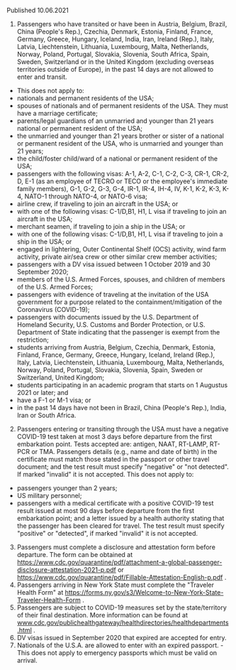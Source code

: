 Published 10.06.2021
1. Passengers who have transited or have been in Austria, Belgium, Brazil, China (People's Rep.), Czechia, Denmark, Estonia, Finland, France, Germany, Greece, Hungary, Iceland, India, Iran, Ireland (Rep.), Italy, Latvia, Liechtenstein, Lithuania, Luxembourg, Malta, Netherlands, Norway, Poland, Portugal, Slovakia, Slovenia, South Africa, Spain, Sweden, Switzerland or in the United Kingdom (excluding overseas territories outside of Europe), in the past 14 days are not allowed to enter and transit.
- This does not apply to:
- nationals and permanent residents of the USA;
- spouses of nationals and of permanent residents of the USA. They must have a marriage certificate;
- parents/legal guardians of an unmarried and younger than 21 years national or permanent resident of the USA;
- the unmarried and younger than 21 years brother or sister of a national or permanent resident of the USA, who is unmarried and younger than 21 years;
- the child/foster child/ward of a national or permanent resident of the USA;
- passengers with the following visas: A-1, A-2, C-1, C-2, C-3, CR-1, CR-2, D, E-1 (as an employee of TECRO or TECO or the employee's immediate family members), G-1, G-2, G-3, G-4, IR-1, IR-4, IH-4, IV, K-1, K-2, K-3, K-4, NATO-1 through NATO-4, or NATO-6 visa;
- airline crew, if traveling to join an aircraft in the USA; or
 - with one of the following visas: C-1/D,B1, H1, L visa if traveling to join an aircraft in the USA; 
- merchant seamen, if traveling to join a ship in the USA; or
 - with one of the following visas: C-1/D,B1, H1, L visa if traveling to join a ship in the USA; or
 - engaged in lightering, Outer Continental Shelf (OCS) activity, wind farm activity, private air/sea crew or other similar crew member activities; 
- passengers with a DV visa issued between 1 October 2019 and 30 September 2020;
- members of the U.S. Armed Forces, spouses, and children of members of the U.S. Armed Forces;
- passengers with evidence of traveling at the invitation of the USA government for a purpose related to the containment/mitigation of the Coronavirus (COVID-19);
- passengers with documents issued by the U.S. Department of Homeland Security, U.S. Customs and Border Protection, or U.S. Department of State indicating that the passenger is exempt from the restriction;
- students arriving from Austria, Belgium, Czechia, Denmark, Estonia, Finland, France, Germany, Greece, Hungary, Iceland, Ireland (Rep.), Italy, Latvia, Liechtenstein, Lithuania, Luxembourg, Malta, Netherlands, Norway, Poland, Portugal, Slovakia, Slovenia, Spain, Sweden or Switzerland, United Kingdom;
- students participating in an academic program that starts on 1 Augustus 2021 or later; and
- have a F-1 or M-1 visa; or 
- in the past 14 days have not been in Brazil, China (People's Rep.), India, Iran or South Africa. 
2. Passengers entering or transiting through the USA must have a negative COVID-19 test taken at most 3 days before departure from the first embarkation point. Tests accepted are: antigen, NAAT, RT-LAMP, RT-PCR or TMA. Passengers details (e.g., name and date of birth) in the certificate must match those stated in the passport or other travel document; and the test result must specify "negative" or "not detected". If marked "invalid" it is not accepted.
This does not apply to:
- passengers younger than 2 years;
- US military personnel;
- passengers with a medical certificate with a positive COVID-19 test result issued at most 90 days before departure from the first embarkation point; and a letter issued by a health authority stating that the passenger has been cleared for travel. The test result must specify "positive" or "detected", if marked "invalid" it is not accepted.
3. Passengers must complete a disclosure and attestation form before departure. The form can be obtained at <a href="https://www.cdc.gov/quarantine/pdf/attachment-a-global-passenger-disclosure-attestation-2021-p.pdf">https://www.cdc.gov/quarantine/pdf/attachment-a-global-passenger-disclosure-attestation-2021-p.pdf</a> or <a href="https://www.cdc.gov/quarantine/pdf/Fillable-Attestation-English-p.pdf">https://www.cdc.gov/quarantine/pdf/Fillable-Attestation-English-p.pdf</a> .
4. Passengers arriving in New York State must complete the "Traveler Health Form" at <a href="https://forms.ny.gov/s3/Welcome-to-New-York-State-Traveler-Health-Form">https://forms.ny.gov/s3/Welcome-to-New-York-State-Traveler-Health-Form</a> .
5. Passengers are subject to COVID-19 measures set by the state/territory of their final destination. More information can be found at <a href="http://www.cdc.gov/publichealthgateway/healthdirectories/healthdepartments.html">www.cdc.gov/publichealthgateway/healthdirectories/healthdepartments.html</a> .
6. DV visas issued in September 2020 that expired are accepted for entry.
7. Nationals of the U.S.A. are allowed to enter with an expired passport.
 -This does not apply to emergency passports which must be valid on arrival.

